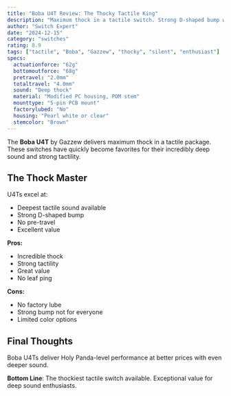 ```yaml
---
title: "Boba U4T Review: The Thocky Tactile King"
description: "Maximum thock in a tactile switch. Strong D-shaped bump with incredibly deep sound that rivals Holy Pandas."
author: "Switch Expert"
date: "2024-12-15"
category: "switches"
rating: 8.9
tags: ["tactile", "Boba", "Gazzew", "thocky", "silent", "enthusiast"]
specs:
  actuationforce: "62g"
  bottomoutforce: "68g"
  pretravel: "2.0mm"
  totaltravel: "4.0mm"
  sound: "Deep thock"
  material: "Modified PC housing, POM stem"
  mounttype: "5-pin PCB mount"
  factorylubed: "No"
  housing: "Pearl white or clear"
  stemcolor: "Brown"
---
```


The **Boba U4T** by Gazzew delivers maximum thock in a tactile package. These switches have quickly become favorites for their incredibly deep sound and strong tactility.

## The Thock Master
U4Ts excel at:


- Deepest tactile sound available
- Strong D-shaped bump
- No pre-travel
- Excellent value

**Pros:**


- Incredible thock
- Strong tactility
- Great value
- No leaf ping

**Cons:**


- No factory lube
- Strong bump not for everyone
- Limited color options

## Final Thoughts
Boba U4Ts deliver Holy Panda-level performance at better prices with even deeper sound.

**Bottom Line**: The thockiest tactile switch available. Exceptional value for deep sound enthusiasts.